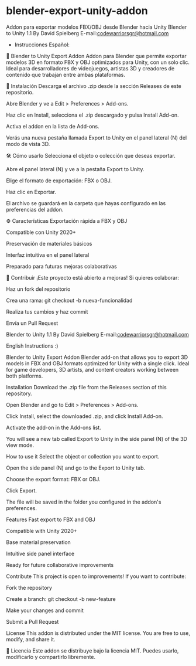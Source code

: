 # blender-export-unity-addon
Addon para exportar modelos FBX/OBJ desde Blender hacia Unity
Blender to Unity 1.1
By David Spielberg
E-mail:codewarriorsgr@hotmail.com

- Instrucciones Español:

🧩 Blender to Unity Export Addon
Addon para Blender que permite exportar modelos 3D en formato FBX y OBJ optimizados para Unity, con un solo clic. Ideal para desarrolladores de videojuegos, artistas 3D y creadores de contenido que trabajan entre ambas plataformas.

🚀 Instalación
Descarga el archivo .zip desde la sección Releases de este repositorio.

Abre Blender y ve a Edit > Preferences > Add-ons.

Haz clic en Install, selecciona el .zip descargado y pulsa Install Add-on.

Activa el addon en la lista de Add-ons.

Verás una nueva pestaña llamada Export to Unity en el panel lateral (N) del modo de vista 3D.

🛠️ Cómo usarlo
Selecciona el objeto o colección que deseas exportar.

Abre el panel lateral (N) y ve a la pestaña Export to Unity.

Elige el formato de exportación: FBX o OBJ.

Haz clic en Exportar.

El archivo se guardará en la carpeta que hayas configurado en las preferencias del addon.

⚙️ Características
Exportación rápida a FBX y OBJ

Compatible con Unity 2020+

Preservación de materiales básicos

Interfaz intuitiva en el panel lateral

Preparado para futuras mejoras colaborativas

🤝 Contribuir
¡Este proyecto está abierto a mejoras! Si quieres colaborar:

Haz un fork del repositorio

Crea una rama: git checkout -b nueva-funcionalidad

Realiza tus cambios y haz commit

Envía un Pull Request

Blender to Unity 1.1
By David Spielberg
E-mail:codewarriorsgr@hotmail.com

English Instructions :)

Blender to Unity Export Addon
Blender add-on that allows you to export 3D models in FBX and OBJ formats optimized for Unity with a single click. Ideal for game developers, 3D artists, and content creators working between both platforms.

Installation
Download the .zip file from the Releases section of this repository.

Open Blender and go to Edit > Preferences > Add-ons.

Click Install, select the downloaded .zip, and click Install Add-on.

Activate the add-on in the Add-ons list.

You will see a new tab called Export to Unity in the side panel (N) of the 3D view mode.

How to use it
Select the object or collection you want to export.

Open the side panel (N) and go to the Export to Unity tab.

Choose the export format: FBX or OBJ.

Click Export.

The file will be saved in the folder you configured in the addon's preferences.

Features
Fast export to FBX and OBJ

Compatible with Unity 2020+

Base material preservation

Intuitive side panel interface

Ready for future collaborative improvements

Contribute
This project is open to improvements! If you want to contribute:

Fork the repository

Create a branch: git checkout -b new-feature

Make your changes and commit

Submit a Pull Request

License
This addon is distributed under the MIT license. You are free to use, modify, and share it.

📄 Licencia
Este addon se distribuye bajo la licencia MIT. Puedes usarlo, modificarlo y compartirlo libremente.
